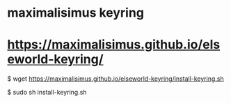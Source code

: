 # maximalisimus keyring
# https://maximalisimus.github.io/elseworld-keyring/

$ wget https://maximalisimus.github.io/elseworld-keyring/install-keyring.sh

$ sudo sh install-keyring.sh

